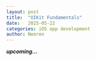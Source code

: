 ```yaml
---
layout: post
title:  "UIKit Fundamentals"
date:   2025-05-22 
categories: iOS app development
author: Neoren
---
```

**_upcoming..._**
